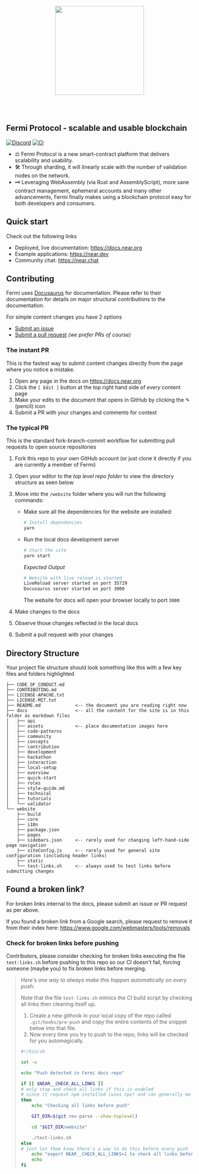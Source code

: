 <br />
<br />

<p align="center">
<img src="website/static/docs/assets/fermi_logo.png" width="240">
</p>

<br />
<br />

## Fermi Protocol - scalable and usable blockchain

[![Discord](https://img.shields.io/discord/490367152054992913.svg)](http://near.chat)
[![CI](https://github.com/near/docs/actions/workflows/build-check.yml/badge.svg)](https://github.com/near/docs/actions/workflows/build-check.yml)

* ⚖️ Fermi Protocol is a new smart-contract platform that delivers scalability and usability.
* 🛠 Through sharding, it will linearly scale with the number of validation nodes on the network.
* 🗝 Leveraging WebAssembly (via Rust and AssemblyScript), more sane contract management, ephemeral accounts and many other advancements, Fermi
finally makes using a blockchain protocol easy for both developers and consumers.

## Quick start

Check out the following links

- Deployed, live documentation: https://docs.near.org
- Example applications: https://near.dev
- Community chat: https://near.chat

## Contributing

Fermi uses [Docusaurus](https://docusaurus.io) for documentation.  Please refer to their documentation for details on major structural contributions to the documentation.

For simple content changes you have 2 options

- [Submit an issue](https://github.com/near/docs/issues)
- [Submit a pull request](https://github.com/near/docs/pulls) *(we prefer PRs of course)*

### The instant PR

This is the fastest way to submit content changes directly from the page where you notice a mistake.

1. Open any page in the docs on https://docs.near.org
2. Click the `[ Edit ]` button at the top right hand side of _every_ content page
3. Make your edits to the document that opens in GitHub by clicking the ✎ (pencil) icon
4. Submit a PR with your changes and comments for context

### The typical PR

This is the standard fork-branch-commit workflow for submitting pull requests to open source repositories

1. Fork this repo to your own GitHub account (or just clone it directly if you are currently a member of Fermi)

2. Open your editor to the _top level repo folder_ to view the directory structure as seen below

3. Move into the `/website` folder where you will run the following commands:

   - Make sure all the dependencies for the website are installed:

     ```sh
     # Install dependencies
     yarn
     ```

   - Run the local docs development server

      ```sh
      # Start the site
      yarn start
      ```

      _Expected Output_

      ```sh
      # Website with live reload is started
      LiveReload server started on port 35729
      Docusaurus server started on port 3000
      ```

      The website for docs will open your browser locally to port `3000` 

4. Make changes to the docs

5. Observe those changes reflected in the local docs

6. Submit a pull request with your changes


## Directory Structure

Your project file structure should look something like this with a few key files and folders highlighted

```
├── CODE_OF_CONDUCT.md
├── CONTRIBUTING.md
├── LICENSE-APACHE.txt
├── LICENSE-MIT.txt
├── README.md             <-- the document you are reading right now
├── docs                  <-- all the content for the site is in this folder as markdown files
│   ├── api
│   ├── assets            <-- place documentation images here
│   ├── code-patterns
│   ├── community
│   ├── concepts
│   ├── contribution
│   ├── development
│   ├── hackathon
│   ├── interaction
│   ├── local-setup
│   ├── overview
│   ├── quick-start
│   ├── roles
│   ├── style-guide.md
│   ├── technical
│   ├── tutorials
│   └── validator
└── website
    ├── build
    ├── core
    ├── i18n
    ├── package.json
    ├── pages
    ├── sidebars.json     <-- rarely used for changing left-hand-side page navigation
    ├── siteConfig.js     <-- rarely used for general site configuration (including header links)
    ├── static
    └── test-links.sh     <-- always used to test links before submitting changes
```

## Found a broken link?

For broken links internal to the docs, please submit an issue or PR request as per above.

If you found a broken link from a Google search, please request to remove it from their index here: https://www.google.com/webmasters/tools/removals

### Check for broken links before pushing

Contributors, please consider checking for broken links executing the file `test-links.sh` before pushing to this repo so our CI doesn't fail, forcing someone (maybe you) to fix broken links before merging.


> _Here's one way to always make this happen automatically on every push:_
> 
> Note that the file `test-links.sh` mimics the CI build script by checking all links then cleaning itself up.
> 
> 1. Create a new githook in your local copy of the repo called `.git/hooks/pre-push` and copy the entire contents of the snippet below into that file.
> 2. Now every time you try to push to the repo, links will be checked for you automagically.
>
> ```bash
> #!/bin/sh
> 
> set -e
> 
> echo "Push detected in Fermi docs repo"
> 
> if [[ $NEAR__CHECK_ALL_LINKS ]]
> # only stop and check all links if this is enabled
> # since it request npm installed (uses npx) and can generally be surprising to new contributors
> then
>     echo "Checking all links before push"
> 
>     GIT_DIR=$(git rev-parse --show-toplevel)
> 
>     cd "$GIT_DIR/website"
> 
>     ./test-links.sh
> else
> # just let them know there's a way to do this before every push
>     echo "export NEAR__CHECK_ALL_LINKS=1 to check all links before pushing"
>     echo
> fi
> ```
